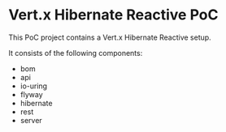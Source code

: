 # Vert.x Hibernate Reactive PoC

This PoC project contains a Vert.x Hibernate Reactive setup.

It consists of the following components:

* bom
* api
* io-uring
* flyway
* hibernate
* rest
* server

